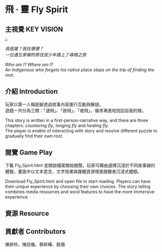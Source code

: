 # 飛 · 靈 Fly Spirit

## 主視覺 KEY VISION

<img src="https://i.imgur.com/iAHdXRJ.png" style="zoom:50%;" />

*我是誰？我在哪裡？*  
*一位遺忘家鄉的原住民少年踏上了尋根之旅*

*Who am I? Where am I?*  
*An Indigenous who forgets his native place steps on the trip of finding the root.*

## 介紹 Introduction

玩家以第一人稱是腳透過故事內容進行互動與解謎。  
遊戲一共分為三關：「遇飛」、「欲飛」、「癒飛」，循序漸進地找回自我的根。

This story is written in a first-person-narrative way, and there are three chapters: *countering fly*, *longing fly* and *healing fly*.   
The player is enable of interacting with story and resolve different puzzle to gradually find their own root.

## 閱覽 Game Play

下載 Fly_Spirit.html 並開啟檔案開始閱覽。玩家可藉由選擇沉浸於不同故事線的體驗。畫面中以文本意念、文字效果與媒體資源增進閱聽者沉浸式體驗。

Download Fly_Spirit.html and open file to start reading. Players can have their unique experience by choosing their own choices. The story telling combines media resources and word features to have the more immersive experience.

## 資源 Resource

## 貢獻者 Contributors

陳妍伶、陳冠儀、蔡昕曄、懿珊
